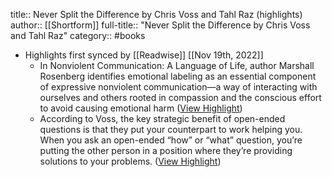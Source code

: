 title:: Never Split the Difference by Chris Voss and Tahl Raz (highlights)
author:: [[Shortform]]
full-title:: "Never Split the Difference by Chris Voss and Tahl Raz"
category:: #books

- Highlights first synced by [[Readwise]] [[Nov 19th, 2022]]
	- In Nonviolent Communication: A Language of Life, author Marshall Rosenberg identifies emotional labeling as an essential component of expressive nonviolent communication—a way of interacting with ourselves and others rooted in compassion and the conscious effort to avoid causing emotional harm ([View Highlight](https://www.shortform.com/app/highlights/78c7157b-028d-4f1b-9dab-8c14871c8843))
	- According to Voss, the key strategic benefit of open-ended questions is that they put your counterpart to work helping you. When you ask an open-ended “how” or “what” question, you’re putting the other person in a position where they’re providing solutions to your problems. ([View Highlight](https://www.shortform.com/app/highlights/0a1b9708-3818-478a-a7e3-1072d78bf1e2))